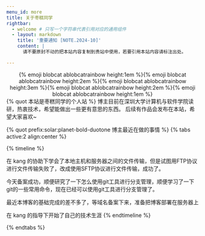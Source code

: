 ```yaml
---
menu_id: more
title: 关于枣糕同学
rightbar:
  - welcome # 只写一个字符串代表引用对应的通用组件
  - layout: markdown
    title: '重要通知 [NOTE.2024-10]'
    content: |
      请不要原封不动的把本站内容复制到贵站中使用，若要引用本站内容请标注出处。

---
```



<center>{% emoji blobcat ablobcatrainbow height:1em %}{% emoji blobcat ablobcatrainbow height:2em %}{% emoji blobcat ablobcatrainbow height:3em %}{% emoji blobcat ablobcatrainbow height:2em %}{% emoji blobcat ablobcatrainbow height:1em %}</center>
{% quot 本站是枣糕同学的个人站 %}
博主目前在深圳大学计算机与软件学院读研，热衷技术，希望能做出一些更有意思的东西。
后续有作品会发布在本站，希望大家喜欢~

{% quot prefix:solar:planet-bold-duotone 博主最近在做的事情 %}
{% tabs active:2 align:center %}

<!-- tab 技术 -->

{% timeline %}
<!-- node 2024 年 10 月 24 日 -->
在 kang 的协助下学会了本地主机和服务器之间的文件传输，但是试图用FTP协议进行文件传输失败了，改成使用SFTP协议进行文件传输，成功了。
<!-- node 2024 年 10 月 22 日 -->
今天备案成功，顺便研究了一下怎么使用git工具进行分支管理，顺便学习了一下git的一些常用命令，现在已经可以使用git工具进行分支管理了。
<!-- node 2024 年 10 月 18 日 -->
最近本博客的基础完成的差不多了，等域名备案下来，准备把博客部署在服务器上
<!-- node 2021 年 某 月 某 日 -->
在 kang 的指导下开始了自己的技术生涯
{% endtimeline %}



{% endtabs %}
